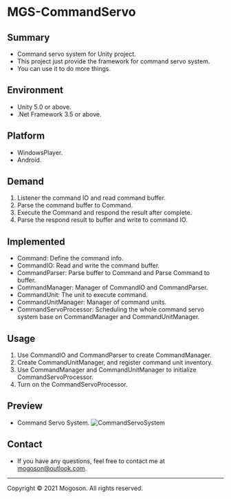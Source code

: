 ﻿# MGS-CommandServo

## Summary
- Command servo system for Unity project.
- This project just provide the framework for command servo system.
- You can use it to do more things.

## Environment
- Unity 5.0 or above.
- .Net Framework 3.5 or above.

## Platform
- WindowsPlayer.
- Android.

## Demand
1. Listener the command IO and read command buffer.
1. Parse the command buffer to Command.
1. Execute the Command and respond the result after complete.
1. Parse the respond result to buffer and write to command IO.

## Implemented
- Command: Define the command info.
- CommandIO: Read and write the command buffer.
- CommandParser: Parse buffer to Command and Parse Command to buffer.
- CommandManager: Manager of CommandIO and CommandParser.
- CommandUnit: The unit to execute command.
- CommandUnitManager: Manager of command units.
- CommandServoProcessor: Scheduling the whole command servo system base on CommandManager  and CommandUnitManager.

## Usage
1. Use CommandIO and CommandParser to create CommandManager.
1. Create CommandUnitManager, and register command unit inventory.
1. Use CommandManager and CommandUnitManager to initialize CommandServoProcessor.
1. Turn on the CommandServoProcessor.

## Preview
- Command Servo System.
![CommandServoSystem](./Attachment/README_Image/CommandServoSystem.PNG)

## Contact
- If you have any questions, feel free to contact me at mogoson@outlook.com.



------

Copyright © 2021 Mogoson. All rights reserved.